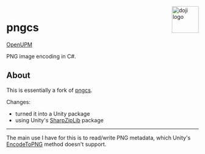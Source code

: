 <a href="https://www.doji-tech.com/">
  <img src="https://www.doji-tech.com/assets/favicon.ico" alt="doji logo" title="Doji" align="right" height="70" />
</a>

# pngcs

[OpenUPM]

PNG image encoding in C#.

## About

This is essentially a fork of [pngcs](https://github.com/leonbloy/pngcs).

Changes:
- turned it into a Unity package
- using Unity's [SharpZipLib] package

---

The main use I have for this is to read/write PNG metadata, which Unity's [EncodeToPNG] method doesn't support.

[OpenUPM]: https://openupm.com/packages/com.doji.pngcs
[SharpZipLib]: https://docs.unity3d.com/Packages/com.unity.sharp-zip-lib
[EncodeToPNG]: https://docs.unity3d.com/ScriptReference/ImageConversion.EncodeToPNG.html
